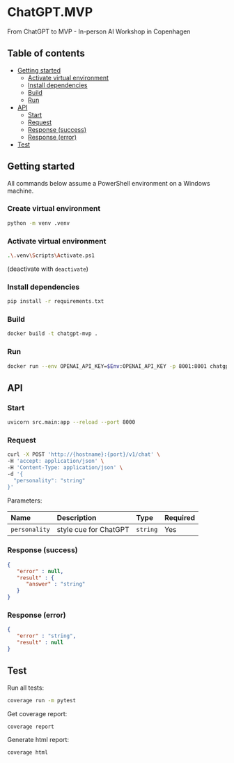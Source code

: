 # ChatGPT.MVP
From ChatGPT to MVP - In-person AI Workshop in Copenhagen

## Table of contents

- [Getting started](#getting-started)
  - [Activate virtual environment](#activate-virtual-environment)
  - [Install dependencies](#install-dependencies)
  - [Build](#build)
  - [Run](#run)
- [API](#api)
  - [Start](#start)
  - [Request](#request)
  - [Response (success)](#response-success)
  - [Response (error)](#response-error)
- [Test](#test)

## Getting started

All commands below assume a PowerShell environment on a Windows machine.

### Create virtual environment

```bash
python -m venv .venv
```

### Activate virtual environment

```bash
.\.venv\Scripts\Activate.ps1
```

(deactivate with `deactivate`)

### Install dependencies

```bash
pip install -r requirements.txt
```

### Build

```bash
docker build -t chatgpt-mvp .
```

### Run

```bash
docker run --env OPENAI_API_KEY=$Env:OPENAI_API_KEY -p 8001:8001 chatgpt-mvp
```

## API

### Start

```bash
uvicorn src.main:app --reload --port 8000
```

### Request

```bash
curl -X POST 'http://{hostname}:{port}/v1/chat' \
-H 'accept: application/json' \
-H 'Content-Type: application/json' \
-d '{
  "personality": "string"
}'
```

Parameters:

| Name          | Description           | Type     | Required |
|:--------------|:----------------------|:---------|:---------|
| `personality` | style cue for ChatGPT | `string` | Yes      |

### Response (success)

```json
{
   "error" : null,
   "result" : {
      "answer" : "string"
   }
}
```

### Response (error)

```json
{
   "error" : "string",
   "result" : null
}
```

## Test

Run all tests:

```bash
coverage run -m pytest
```

Get coverage report:

```bash
coverage report
```

Generate html report:

```bash
coverage html
```